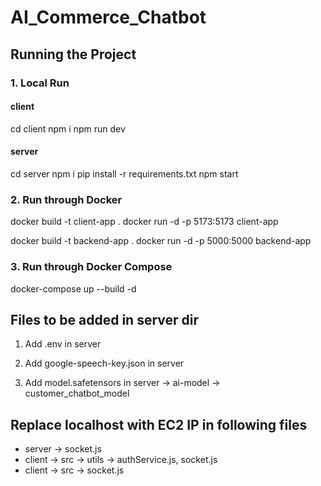 # AI_Commerce_Chatbot


## Running the Project
### 1. Local Run
#### client
cd client
npm i 
npm run dev

#### server
cd server
npm i
pip install -r requirements.txt
npm start

### 2. Run through Docker
docker build -t client-app .
docker run -d -p 5173:5173 client-app

docker build -t backend-app .
docker run -d -p 5000:5000 backend-app

### 3. Run through Docker Compose
docker-compose up --build -d


## Files to be added in server dir
1. Add .env in server

2. Add google-speech-key.json in server

3. Add model.safetensors in server -> ai-model -> customer_chatbot_model

## Replace localhost with EC2 IP in following files
- server -> socket.js
- client -> src -> utils -> authService.js, socket.js
- client -> src -> socket.js

